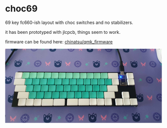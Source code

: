 # choc69

69 key fc660-ish layout with choc switches and no stabilizers.

it has been prototyped with jlcpcb, things seem to work.

firmware can be found here: [chinatsu/qmk_firmware](https://github.com/chinatsu/qmk_firmware/tree/master/keyboards/choc69)

![choc69 image](../.images/choc69.jpg)